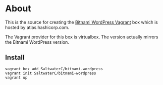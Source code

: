 # About

This is the source for creating the [Bitnami WordPress Vagrant](https://atlas.hashicorp.com/SaltwaterC/boxes/bitnami-wordpress) box which is hosted by atlas.hashicorp.com.

The Vagrant provider for this box is virtualbox. The version actually mirrors the Bitnami WordPress version.

## Install

    vagrant box add SaltwaterC/bitnami-wordpress
    vagrant init SaltwaterC/bitnami-wordpress
    vagrant up
